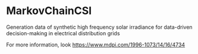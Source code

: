 # MarkovChainCSI
Generation data of synthetic high frequency solar irradiance for data-driven decision-making in electrical distribution grids

For more information, look https://www.mdpi.com/1996-1073/14/16/4734
